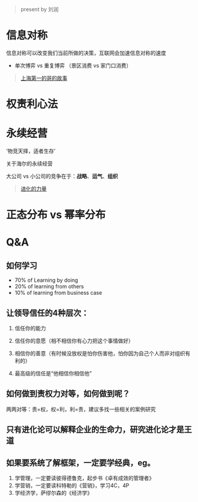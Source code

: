 > present by 刘润
# 信息对称

信息对称可以改变我们当前所做的决策，互联网会加速信息对称的速度

* 单次博弈 vs 重复博弈 （景区消费 vs 家门口消费）

> [上海第一的哥的故事](http://blog.sina.com.cn/s/blog_56eb9b400100p8mo.html)

# 权责利心法


# 永续经营
’物竞天择，适者生存’

关于海尔的永续经营

大公司 vs 小公司的竞争在于：**战略**、**运气**、**组织**

> [进化的力量](https://mp.weixin.qq.com/s/4P-5dTioGGRVwaHP0qoa-w)

# 正态分布 vs 幂率分布

# Q&A
## 如何学习
* 70% of Learning by doing 
* 20% of learning from others
* 10% of learning from business case

## 让领导信任的4种层次：

1. 信任你的能力

2. 信任你的意愿（相不相信你有心力把这个事情做好）

3. 相信你的善意（有时候没放权是怕你伤害他，怕你因为自己个人而非对组织有利的）

4. 最高级的信任是“他相信你相信他”

## 如何做到责权力对等，如何做到呢？
两两对等：责=权，权=利，利=责，建议多找一些相关的案例研究

## 只有进化论可以解释企业的生命力，研究进化论才是王道

## 如果要系统了解框架，一定要学经典，eg。
1. 学管理，一定要读彼得德鲁克，起步书《卓有成效的管理者》
2. 学营销，一定要读科特勒的《营销》，学习4C，4P
3. 学经济学，萨缪尔森的《经济学》
